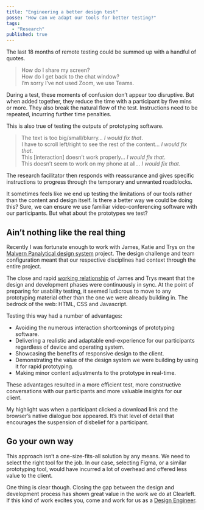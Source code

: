 ```yaml
---
title: "Engineering a better design test"
posse: "How can we adapt our tools for better testing?"
tags:
  - "Research"
published: true
---
```


The last 18 months of remote testing could be summed up with a handful of quotes.

> How do I share my screen?<br>How do I get back to the chat window?<br>I’m sorry I’ve not used Zoom, we use Teams.

During a test, these moments of confusion don’t appear too disruptive. But when added together, they reduce the time with a participant by five mins or more. They also break the natural flow of the test. Instructions need to be repeated, incurring further time penalties.

This is also true of testing the outputs of prototyping software.

> The text is too big/small/blurry… _I would fix that_.<br>I have to scroll left/right to see the rest of the content… _I would fix that_.<br>This [interaction] doesn’t work properly… _I would fix that_.<br>This doesn’t seem to work on my phone at all… _I would fix that_.

The research facilitator then responds with reassurance and gives specific instructions to progress through the temporary and unwanted roadblocks.

It sometimes feels like we end up testing the limitations of our tools rather than the content and design itself. Is there a better way we could be doing this? Sure, we can ensure we use familiar video-conferencing software with our participants. But what about the prototypes we test?

## Ain’t nothing like the real thing

Recently I was fortunate enough to work with James, Katie and Trys on the [Malvern Panalytical design system](https://clearleft.com/casestudies/malvern-panalytical) project. The design challenge and team configuration meant that our respective disciplines had context through the entire project.

The close and rapid [working relationship](https://utopia.fyi/) of James and Trys meant that the design and development phases were continuously in sync. At the point of preparing for usability testing, it seemed ludicrous to move to any prototyping material other than the one we were already building in. The bedrock of the web: HTML, CSS and Javascript.

Testing this way had a number of advantages:

* Avoiding the numerous interaction shortcomings of prototyping software.
* Delivering a realistic and adaptable end-experience for our participants regardless of device and operating system.
* Showcasing the benefits of responsive design to the client.
* Demonstrating the value of the design system we were building by using it for rapid prototyping.
* Making minor content adjustments to the prototype in real-time.

These advantages resulted in a more efficient test, more constructive conversations with our participants and more valuable insights for our client.

My highlight was when a participant clicked a download link and the browser’s native dialogue box appeared. It’s that level of detail that encourages the suspension of disbelief for a participant.

## Go your own way

This approach isn’t a one-size-fits-all solution by any means. We need to select the right tool for the job. In our case, selecting Figma, or a similar prototyping tool, would have incurred a lot of  overhead and offered less value to the client.

One thing is clear though. Closing the gap between the design and development process has shown great value in the work we do at Clearleft. If this kind of work excites you, come and work for us as a [Design Engineer](https://clearleft.com/about/jobs/design-engineer).
